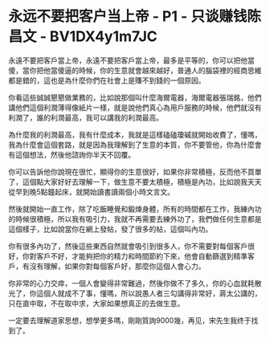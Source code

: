 # 永远不要把客户当上帝 - P1 - 只谈赚钱陈昌文 - BV1DX4y1m7JC

永遠不要把客戶當上帝，永遠不要把客戶當上帝，最多是平等的，你可以把他當傻，當你把他當傻逼的時候，你的生意就會越來越好，普通人的腦袋裡的經商思維都是錯的，這也是為什麼你們在社會上是賺不到錢的一個原因。

你看這些誠誠懇懇做業務的，比如說那個叫什麼海爾電器，海爾電器張瑞銘，他們講他們這個利潤薄得像紙片一樣，就是說他們真心為用戶服務的時候，他們就沒有利潤了，誰的利潤最高，我可以講我的利潤最高。

為什麼我的利潤最高，我有什麼成本，我就是這樣磕磕瓊磩就開始收費了，懂嗎，我為什麼會這個套路，就是因為我理解到了生意的本質，你不要管他，你為什麼會有這個想法，然後他諮詢你半天不回覆。

你可以告訴他你說現在很忙，顯得你的生意很好，如果你非常積極，反而他不買單了，這個點大家好好去理解一下，做生意不要太積極，積極是內功，比如說我天天從早到晚5點鐘起床，就開始讀書讀兩個小時文言文。

然後就開始一直工作，除了吃飯睡覺和鍛煉身體，所有的時間都在工作，我練內功的時候很積極，所以我有吸引力，我就不再需要去練外功了，我們做任何生意都是這個樣子，比如說當你在網上發帖，發了很多的帖，這個叫內功。

你有很多內功了，然後這些東西自然就會吸引到很多人，你不需要對每個客戶很好，你對客戶不好，才能夠把你的精力和時間節約下來，他會自動篩選到精準客戶，有沒有理解，如果你對每個客戶好，那麼你這個人會心力。

你非常的心力交瘁，一個人會變得非常難過，然後你做不了多久，你的心血就耗散光了，你這個人就成不了事，懂嗎，所以說愚人者三勾講得非常好，蔣太公講的，只在直中取，不在取中求，大家如果想真正的去做生意。

一定要去理解道家思想，想學更多嗎，剛剛質詢9000幾，再见，宋先生我终于找到了。